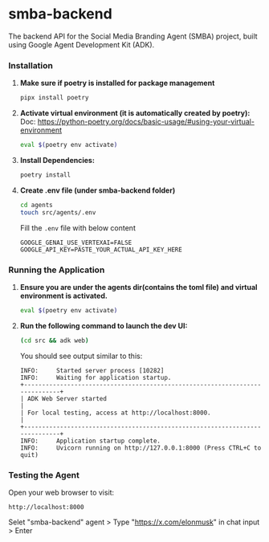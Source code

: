 # smba-backend

The backend API for the Social Media Branding Agent (SMBA) project, built using Google Agent Development Kit (ADK).


### Installation
1. **Make sure if poetry is installed for package management**
    ```bash
    pipx install poetry
    ```

2.  **Activate virtual environment (it is automatically created by poetry):**
    Doc: https://python-poetry.org/docs/basic-usage/#using-your-virtual-environment
    ```bash
    eval $(poetry env activate)
    ```

3.  **Install Dependencies:**
    ```bash
    poetry install
    ```

4. **Create .env file (under smba-backend folder)**
    ```bash
    cd agents
    touch src/agents/.env
    ```

    Fill the `.env` file with below content
    ```
    GOOGLE_GENAI_USE_VERTEXAI=FALSE
    GOOGLE_API_KEY=PASTE_YOUR_ACTUAL_API_KEY_HERE
    ```


### Running the Application

1.  **Ensure you are under the agents dir(contains the toml file) and virtual environment is activated.**
    ```bash
    eval $(poetry env activate)
    ```

2.  **Run the following command to launch the dev UI:**
    ```bash
    (cd src && adk web)
    ```

    You should see output similar to this:
    ```
    INFO:     Started server process [10282]
    INFO:     Waiting for application startup.
    +-----------------------------------------------------------------------------+
    | ADK Web Server started                                                      |
    | For local testing, access at http://localhost:8000.                         |
    +-----------------------------------------------------------------------------+
    INFO:     Application startup complete.
    INFO:     Uvicorn running on http://127.0.0.1:8000 (Press CTRL+C to quit)
    ```

### Testing the Agent

Open your web browser to visit:

`http://localhost:8000`

Selet "smba-backend" agent > Type "https://x.com/elonmusk" in chat input > Enter